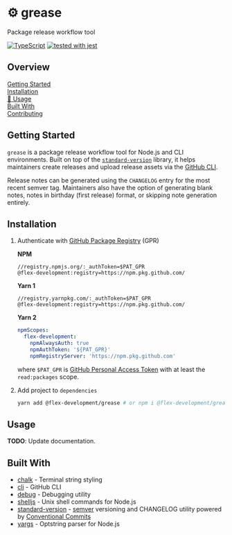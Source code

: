 # :gear: grease

Package release workflow tool

[![TypeScript](https://badgen.net/badge/-/typescript?icon=typescript&label)](https://www.typescriptlang.org/)
[![tested with jest](https://img.shields.io/badge/tested_with-jest-99424f.svg)](https://github.com/facebook/jest)

## Overview

[Getting Started](#getting-started)  
[Installation](#installation)  
[🚧 Usage](#usage)  
[Built With](#built-with)  
[Contributing](CONTRIBUTING.md)

## Getting Started

`grease` is a package release workflow tool for Node.js and CLI environments.
Built on top of the [`standard-version`][5] library, it helps maintainers create
releases and upload release assets via the [GitHub CLI][2].

Release notes can be generated using the `CHANGELOG` entry for the most recent
semver tag. Maintainers also have the option of generating blank notes, notes in
birthday (first release) format, or skipping note generation entirely.

## Installation

1. Authenticate with [GitHub Package Registry][9] (GPR)

   **NPM**

   ```properties
   //registry.npmjs.org/:_authToken=$PAT_GPR
   @flex-development:registry=https://npm.pkg.github.com/
   ```

   **Yarn 1**

   ```properties
   //registry.yarnpkg.com/:_authToken=$PAT_GPR
   @flex-development:registry=https://npm.pkg.github.com/
   ```

   **Yarn 2**

   ```yml
   npmScopes:
     flex-development:
       npmAlwaysAuth: true
       npmAuthToken: '${PAT_GPR}'
       npmRegistryServer: 'https://npm.pkg.github.com'
   ```

   where `$PAT_GPR` is [GitHub Personal Access Token][10] with at least the
   `read:packages` scope.

2. Add project to `dependencies`

   ```zsh
   yarn add @flex-development/grease # or npm i @flex-development/grease
   ```

## Usage

**TODO**: Update documentation.

## Built With

- [chalk][1] - Terminal string styling
- [cli][2] - GitHub CLI
- [debug][3] - Debugging utility
- [shelljs][4] - Unix shell commands for Node.js
- [standard-version][5] - [semver][6] versioning and CHANGELOG utility powered
  by [Conventional Commits][7]
- [yargs][8] - Optstring parser for Node.js

[1]: https://github.com/chalk/chalk
[2]: https://cli.github.com/manual
[3]: https://github.com/visionmedia/debug
[4]: https://github.com/shelljs/shelljs
[5]: https://github.com/conventional-changelog/standard-version
[6]: https://git-scm.com
[7]:
  https://github.com/conventional-changelog/conventional-changelog/tree/master/packages/git-semver-tags#readme
[8]: https://github.com/yargs/yargs
[9]: https://github.com/features/packages
[10]: https://github.com/settings/tokens/new
